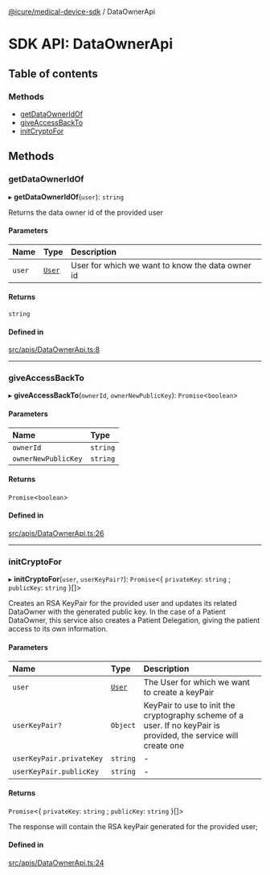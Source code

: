 [@icure/medical-device-sdk](../modules.md) / DataOwnerApi

# SDK API: DataOwnerApi

## Table of contents

### Methods

- [getDataOwnerIdOf](DataOwnerApi.md#getdataowneridof)
- [giveAccessBackTo](DataOwnerApi.md#giveaccessbackto)
- [initCryptoFor](DataOwnerApi.md#initcryptofor)

## Methods

### getDataOwnerIdOf

▸ **getDataOwnerIdOf**(`user`): `string`

Returns the data owner id of the provided user

#### Parameters

| Name | Type | Description |
| :------ | :------ | :------ |
| `user` | [`User`](../classes/User.md) | User for which we want to know the data owner id |

#### Returns

`string`

#### Defined in

[src/apis/DataOwnerApi.ts:8](https://github.com/icure/icure-medical-device-js-sdk/blob/6492840/src/apis/DataOwnerApi.ts#L8)

___

### giveAccessBackTo

▸ **giveAccessBackTo**(`ownerId`, `ownerNewPublicKey`): `Promise`<`boolean`\>

#### Parameters

| Name | Type |
| :------ | :------ |
| `ownerId` | `string` |
| `ownerNewPublicKey` | `string` |

#### Returns

`Promise`<`boolean`\>

#### Defined in

[src/apis/DataOwnerApi.ts:26](https://github.com/icure/icure-medical-device-js-sdk/blob/6492840/src/apis/DataOwnerApi.ts#L26)

___

### initCryptoFor

▸ **initCryptoFor**(`user`, `userKeyPair?`): `Promise`<{ `privateKey`: `string` ; `publicKey`: `string`  }[]\>

Creates an RSA KeyPair for the provided user and updates its related DataOwner with the generated public key.
In the case of a Patient DataOwner, this service also creates a Patient Delegation, giving the patient access to
its own information.

#### Parameters

| Name | Type | Description |
| :------ | :------ | :------ |
| `user` | [`User`](../classes/User.md) | The User for which we want to create a keyPair |
| `userKeyPair?` | `Object` | KeyPair to use to init the cryptography scheme of a user. If no keyPair is provided, the service will create one |
| `userKeyPair.privateKey` | `string` | - |
| `userKeyPair.publicKey` | `string` | - |

#### Returns

`Promise`<{ `privateKey`: `string` ; `publicKey`: `string`  }[]\>

The response will contain the RSA keyPair generated for the provided user;

#### Defined in

[src/apis/DataOwnerApi.ts:24](https://github.com/icure/icure-medical-device-js-sdk/blob/6492840/src/apis/DataOwnerApi.ts#L24)
